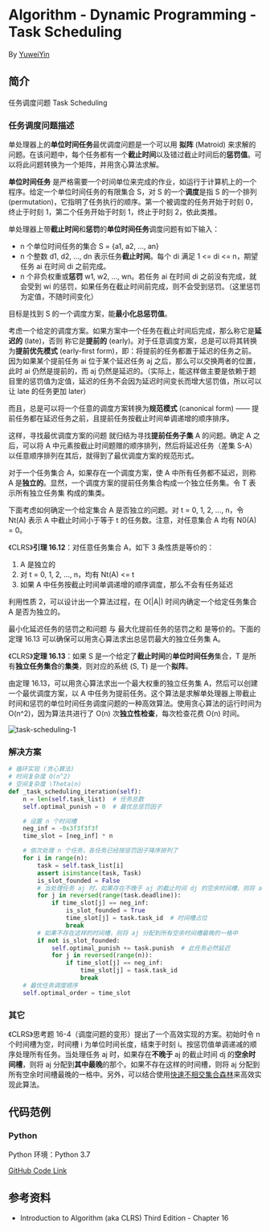 # Algorithm - Dynamic Programming - Task Scheduling

By [YuweiYin](https://yuweiyin.github.io/)

## 简介

任务调度问题 Task Scheduling

### 任务调度问题描述

单处理器上的**单位时间任务**最优调度问题是一个可以用 **拟阵** (Matroid) 来求解的问题。在该问题中，每个任务都有一个**截止时间**以及错过截止时间后的**惩罚值**。可以将此问题转换为一个矩阵，并用贪心算法求解。

**单位时间任务** 是严格需要一个时间单位来完成的作业，如运行于计算机上的一个程序。给定一个单位时间任务的有限集合 S，对 S 的一个**调度**是指 S 的一个排列 (permutation)，它指明了任务执行的顺序。第一个被调度的任务开始于时刻 0，终止于时刻 1，第二个任务开始于时刻 1，终止于时刻 2，依此类推。

单处理器上带**截止时间**和**惩罚**的**单位时间任务**调度问题有如下输入：

- n 个单位时间任务的集合 S = {a1, a2, ..., an}
- n 个整数 d1, d2, ..., dn 表示任务**截止时间**。每个 di 满足 1 <= di <= n，期望任务 ai 在时间 di 之前完成。
- n 个非负权重或**惩罚** w1, w2, ..., wn。若任务 ai 在时间 di 之前没有完成，就会受到 wi 的惩罚，如果任务在截止时间前完成，则不会受到惩罚。（这里惩罚为定值，不随时间变化）

目标是找到 S 的一个调度方案，能**最小化总惩罚值**。

考虑一个给定的调度方案。如果方案中一个任务在截止时间后完成，那么称它是**延迟的** (late)，否则 称它是**提前的** (early)。对于任意调度方案，总是可以将其转换为**提前优先模式** (early-first form)，即：将提前的任务都置于延迟的任务之前。因为如果某个提前任务 ai 位于某个延迟任务 aj 之后，那么可以交换两者的位置，此时 ai 仍然是提前的，而 aj 仍然是延迟的。（实际上，能这样做主要是依赖于题目里的惩罚值为定值，延迟的任务不会因为延迟时间变长而增大惩罚值，所以可以让 late 的任务更加 later）

而且，总是可以将一个任意的调度方案转换为**规范模式** (canonical form) —— 提前任务都在延迟任务之前，且提前任务按截止时间单调递增的顺序排序。

这样，寻找最优调度方案的问题 就归结为寻找**提前任务子集** A 的问题。确定 A 之后，可以将 A 中元素按截止时间题赠的顺序排列，然后将延迟任务（差集 S-A）以任意顺序排列在其后，就得到了最优调度方案的规范形式。

对于一个任务集合 A，如果存在一个调度方案，使 A 中所有任务都不延迟，则称 A 是**独立的**。显然，一个调度方案的提前任务集合构成一个独立任务集。令 T 表示所有独立任务集 构成的集类。

下面考虑如何确定一个给定集合 A 是否独立的问题。对 t = 0, 1, 2, ..., n，令 Nt(A) 表示 A 中截止时间小于等于 t 的任务数。注意，对任意集合 A 均有 N0(A) = 0。

《CLRS》**引理 16.12**：对任意任务集合 A，如下 3 条性质是等价的：

1. A 是独立的
2. 对 t = 0, 1, 2, ..., n，均有 Nt(A) <= t
3. 如果 A 中任务按截止时间单调递增的顺序调度，那么不会有任务延迟

利用性质 2，可以设计出一个算法过程，在 O(|A|) 时间内确定一个给定任务集合 A 是否为独立的。

最小化延迟任务的惩罚之和问题 与 最大化提前任务的惩罚之和 是等价的。下面的定理 16.13 可以确保可以用贪心算法求出总惩罚最大的独立任务集 A。

《CLRS》**定理 16.13**：如果 S 是一个给定了**截止时间**的**单位时间任务**集合，T 是所有**独立任务集合**的**集类**，则对应的系统 (S, T) 是一个**拟阵**。

由定理 16.13，可以用贪心算法求出一个最大权重的独立任务集 A，然后可以创建一个最优调度方案，以 A 中任务为提前任务。这个算法是求解单处理器上带截止时间和惩罚的单位时间任务调度问题的一种高效算法。使用贪心算法的运行时间为 O(n^2)，因为算法共进行了 O(n) 次**独立性检查**，每次检查花费 O(n) 时间。

![task-scheduling-1](/img/info-technology/algorithm/greedy-algorithm/task-scheduling-1.png)

### 解决方案

```python
# 循环实现 (贪心算法)
# 时间复杂度 O(n^2)
# 空间复杂度 \Theta(n)
def _task_scheduling_iteration(self):
    n = len(self.task_list)  # 任务总数
    self.optimal_punish = 0  # 最优总惩罚因子

    # 设置 n 个时间槽
    neg_inf = -0x3f3f3f3f
    time_slot = [neg_inf] * n

    # 依次处理 n 个任务，各任务已经按惩罚因子降序排列了
    for i in range(n):
        task = self.task_list[i]
        assert isinstance(task, Task)
        is_slot_founded = False
        # 当处理任务 aj 时，如果存在不晚于 aj 的截止时间 dj 的空余时间槽，则将 aj 分配到其中最晚的那个槽
        for j in reversed(range(task.deadline)):
            if time_slot[j] == neg_inf:
                is_slot_founded = True
                time_slot[j] = task.task_id  # 时间槽占位
                break
        # 如果不存在这样的时间槽，则将 aj 分配到所有空余时间槽最晚的一格中
        if not is_slot_founded:
            self.optimal_punish += task.punish  # 此任务必然延迟
            for j in reversed(range(n)):
                if time_slot[j] == neg_inf:
                    time_slot[j] = task.task_id
                    break
    # 最优任务调度顺序
    self.optimal_order = time_slot
```

### 其它

《CLRS》思考题 16-4（调度问题的变形）提出了一个高效实现的方案。初始时令 n 个时间槽为空，时间槽 i 为单位时间长度，结束于时刻 i。按惩罚值单调递减的顺序处理所有任务。当处理任务 aj 时，如果存在**不晚于** aj 的截止时间 dj 的**空余时间槽**，则将 aj 分配到**其中最晚**的那个。如果不存在这样的时间槽，则将 aj 分配到所有空余时间槽最晚的一格中。另外，可以结合使用[快速不相交集合森林](../data_structure/union-find)来高效实现此算法。

## 代码范例

### Python

Python 环境：Python 3.7

[GitHub Code Link](https://github.com/YuweiYin/Code_Play/blob/master/Algorithm-Essence/greedy-algorithm/task-scheduling.py)

## 参考资料

- Introduction to Algorithm (aka CLRS) Third Edition - Chapter 16
